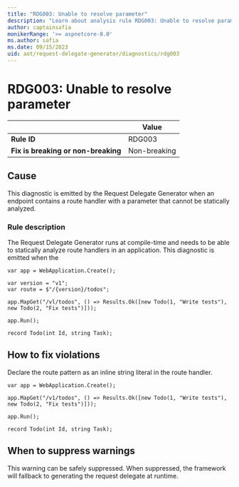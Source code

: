 ```yaml
---
title: "RDG003: Unable to resolve parameter"
description: "Learn about analysis rule RDG003: Unable to resolve parameter"
author: captainsafia
monikerRange: '>= aspnetcore-8.0'
ms.author: safia
ms.date: 09/15/2023
uid: aot/request-delegate-generator/diagnostics/rdg003
---
```

# RDG003: Unable to resolve parameter

| | Value |
|-|-|
| **Rule ID** |RDG003|
| **Fix is breaking or non-breaking** |Non-breaking|

## Cause

This diagnostic is emitted by the Request Delegate Generator when an endpoint contains a route handler with a parameter that cannot be statically analyzed.

### Rule description

The Request Delegate Generator runs at compile-time and needs to be able to statically analyze route handlers in an application. This diagnostic is emitted when the 

```razor
var app = WebApplication.Create();

var version = "v1";
var route = $"/{version}/todos";

app.MapGet("/vl/todos", () => Results.Ok([new Todo(1, "Write tests"), new Todo(2, "Fix tests")]));

app.Run();

record Todo(int Id, string Task);
```

## How to fix violations

Declare the route pattern as an inline string literal in the route handler.
```razor
var app = WebApplication.Create();

app.MapGet("/v1/todos", () => Results.Ok([new Todo(1, "Write tests"), new Todo(2, "Fix tests")]));

app.Run();

record Todo(int Id, string Task);
```

## When to suppress warnings

This warning can be safely suppressed. When suppressed, the framework will fallback to generating the request delegate at runtime.
